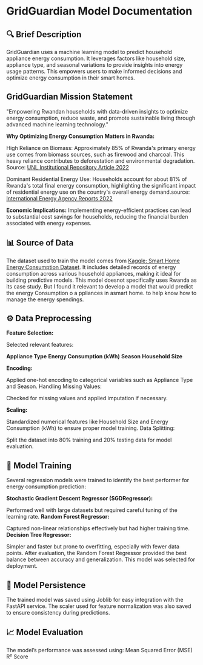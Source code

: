 # GridGuardian Model Documentation

## 🔍 Brief Description

GridGuardian uses a machine learning model to predict household appliance energy consumption. It leverages factors like household size, appliance type, and seasonal variations to provide insights into energy usage patterns. This empowers users to make informed decisions and optimize energy consumption in their smart homes.

## GridGuardian Mission Statement

"Empowering Rwandan households with data-driven insights to optimize energy consumption, reduce waste, and promote sustainable living through advanced machine learning technology."

**Why Optimizing Energy Consumption Matters in Rwanda:**

High Reliance on Biomass: Approximately 85% of Rwanda's primary energy use comes from biomass sources, such as firewood and charcoal. This heavy reliance contributes to deforestation and environmental degradation.​
Source: [UNL Institutional Repository Article 2022](https://digitalcommons.unl.edu/cgi/viewcontent.cgi?article=1141&context=ageconugensc)

Dominant Residential Energy Use: Households account for about 81% of Rwanda's total final energy consumption, highlighting the significant impact of residential energy use on the country's overall energy demand. ​
source: [International Energy Agency Reports 2022](https://www.iea.org/countries/rwanda/efficiency-demand)

**Economic Implications:** Implementing energy-efficient practices can lead to substantial cost savings for households, reducing the financial burden associated with energy expenses.

## 📊 Source of Data

The dataset used to train the model comes from [Kaggle: Smart Home Energy Consumption Dataset](https://www.kaggle.com/datasets/mexwell/smart-home-energy-consumption/data). It includes detailed records of energy consumption across various household appliances, making it ideal for building predictive models. This model doesnot specifically uses Rwanda as its case study. But I found it relevant to develop a model that would predict the energy Consumption o a ppliances in asmart home. to help know how to manage the energy spendings.

## ⚙️ Data Preprocessing

**Feature Selection:**

Selected relevant features:

**Appliance Type**
**Energy Consumption (kWh)**
**Season**
**Household Size**

**Encoding:**

Applied one-hot encoding to categorical variables such as Appliance Type and Season.
Handling Missing Values:

Checked for missing values and applied imputation if necessary.

**Scaling:**

Standardized numerical features like Household Size and Energy Consumption (kWh) to ensure proper model training.
Data Splitting:

Split the dataset into 80% training and 20% testing data for model evaluation.

## 🤖 Model Training

Several regression models were trained to identify the best performer for energy consumption prediction:

**Stochastic Gradient Descent Regressor (SGDRegressor):**

Performed well with large datasets but required careful tuning of the learning rate.
**Random Forest Regressor:**

Captured non-linear relationships effectively but had higher training time.
**Decision Tree Regressor:**

Simpler and faster but prone to overfitting, especially with fewer data points.
After evaluation, the Random Forest Regressor provided the best balance between accuracy and generalization. This model was selected for deployment.

## 📌 Model Persistence

The trained model was saved using Joblib for easy integration with the FastAPI service.
The scaler used for feature normalization was also saved to ensure consistency during predictions.

## 📈 Model Evaluation

The model’s performance was assessed using:
Mean Squared Error (MSE)
R² Score
